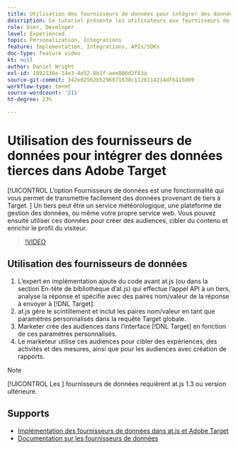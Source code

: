```yaml
---
title: Utilisation des fournisseurs de données pour intégrer des données tierces
description: Ce tutoriel présente les utilisateurs aux fournisseurs de données. Découvrez comment utiliser la fonctionnalité Fournisseurs de données pour transmettre facilement des données provenant de tiers à Adobe Target.
role: User, Developer
level: Experienced
topic: Personalization, Integrations
feature: Implementation, Integrations, APIs/SDKs
doc-type: feature video
kt: null
author: Daniel Wright
exl-id: 1892136e-14e3-4e52-8b1f-aee806d2f83a
source-git-commit: 342e02562b5296871638c1120114214df6115809
workflow-type: tm+mt
source-wordcount: '211'
ht-degree: 23%

---
```


# Utilisation des fournisseurs de données pour intégrer des données tierces dans Adobe Target

[!UICONTROL L’option Fournisseurs de données est une fonctionnalité qui vous permet de transmettre facilement des données provenant de tiers à Target.  ]  Un tiers peut être un service météorologique, une plateforme de gestion des données, ou même votre propre service web. Vous pouvez ensuite utiliser ces données pour créer des audiences, cibler du contenu et enrichir le profil du visiteur.

>[!VIDEO](https://video.tv.adobe.com/v/22349/?quality=12)

## Utilisation des fournisseurs de données

1. L’expert en implémentation ajoute du code avant at.js (ou dans la section En-tête de bibliothèque d’at.js) qui effectue l’appel API à un tiers, analyse la réponse et spécifie avec des paires nom/valeur de la réponse à envoyer à [!DNL Target].
1. at.js gère le scintillement et inclut les paires nom/valeur en tant que paramètres personnalisés dans la requête Target globale.
1. Marketer crée des audiences dans l’interface [!DNL Target] en fonction de ces paramètres personnalisés.
1. Le marketeur utilise ces audiences pour cibler des expériences, des activités et des mesures, ainsi que pour les audiences avec création de rapports.

>[!NOTE]
>
>[!UICONTROL Les ] fournisseurs de données requièrent at.js 1.3 ou version ultérieure.

## Supports

* [Implémentation des fournisseurs de données dans at.js et Adobe Target](implement-data-providers-to-integrate-third-party-data.md)
* [Documentation sur les fournisseurs de données](https://experienceleague.adobe.com/docs/target/using/implement-target/client-side/at-js-implementation/functions-overview/targetgobalsettings.html?lang=en#data-providers)
